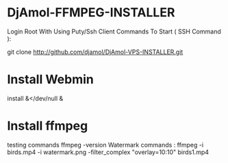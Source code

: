# DjAmol-FFMPEG-INSTALLER
Login Root With Using Puty/Ssh Client
Commands To Start ( SSH Command ):

git clone http://github.com/djamol/DjAmol-VPS-INSTALLER.git
# Install Webmin
install &amp;&lt;/dev/null &amp;

# Install ffmpeg


testing commands
ffmpeg -version
Watermark commands :
ffmpeg -i birds.mp4 -i watermark.png -filter_complex "overlay=10:10" birds1.mp4
